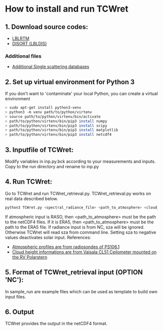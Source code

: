 # How to install and run TCWret

## 1. Download source codes:

- [LBLRTM](http://rtweb.aer.com/lblrtm.html)
- [DISORT (LBLDIS)](https://web.archive.org/web/20170508194542/http://www.nssl.noaa.gov/users/dturner/public_html/lbldis/index.html)

### Additional files

- [Additional Single scattering databases](https://web.archive.org/web/20170516023452/http://www.nssl.noaa.gov/users/dturner/public_html/lbldis/ADDITIONAL_INFO.html) 


## 2. Set up virtual environment for Python 3 

If you don't want to 'contaminate' your local Python, you can create a virtual environment

```sh
> sudo apt-get install python3-venv
> python3 -m venv path/to/python/virtenv
> source path/to/python/virtenv/bin/activate
> path/to/python/virtenv/bin/pip3 install numpy
> path/to/python/virtenv/bin/pip3 install scipy
> path/to/python/virtenv/bin/pip3 install matplotlib
> path/to/python/virtenv/bin/pip3 install netcdf4
```

## 3. Inputfile of TCWret:

Modify variables in inp.py.bck according to your measurements and inputs. Copy to the run directory and rename to inp.py

## 4. Run TCWret:

Go to TCWret and run TCWret_retrieval.py. TCWret_retrieval.py works on real data described below.

```sh
python3 TCWret.py <spectral_radiance_file> <path_to_atmosphere> <cloud_height_file> <sza>
```
If atmospheric input is RASO, then <path_to_atmosphere> must be the path to the netCDF4 files. If it is ERA5, then <path_to_atmosphere> must be the path to the ERA5 file. If radiance input is from NC, sza will be ignored. Otherwise TCWret will read sza from command line. Setting sza to negative values deactivates solar input.
References: 
- [Atmospheric profiles are from radiosondes of PS106.1](https://doi.pangaea.de/10.1594/PANGAEA.882736)
- [Cloud height informations are from Vaisala CL51 Ceilometer mounted on the RV Polarstern](https://doi.org/10.1594/PANGAEA.883320)

## 5. Format of TCWret_retrieval input (OPTION 'NC'):

In sample_run are example files which can be used as template to build own input files.

## 6. Output

TCWret provides the output in the netCDF4 format.
